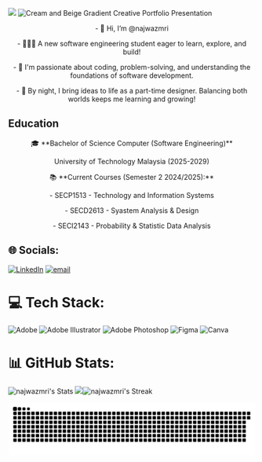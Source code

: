 ![](https://komarev.com/ghpvc/?username=your-github-najwazmri&color=lightgrey)
![Cream and Beige Gradient Creative Portfolio Presentation](https://github.com/user-attachments/assets/52a9d652-1771-4abc-9bf2-14df294e6cb4)

<p align="center">- 👋 Hi, I’m @najwazmri
<p align="center">- 👩🏻‍🎓 A new software engineering student eager to learn, explore, and build! 
<p align="center">- 🌿 I'm passionate about coding, problem-solving, and understanding the foundations of software development.
<p align="center">- 🎨 By night, I bring ideas to life as a part-time designer. Balancing both worlds keeps me learning and growing!



  
## Education
<p align="center">🎓 **Bachelor of Science Computer (Software Engineering)**  
<p align="center">University of Technology Malaysia (2025-2029)  

<p align="center">📚 **Current Courses (Semester 2 2024/2025):**
<p align="center">- SECP1513 - Technology and Information Systems
<p align="center">- SECD2613 - Syastem Analysis & Design
<p align="center">- SECI2143 - Probability & Statistic Data Analysis


## 🌐 Socials:
[![LinkedIn](https://img.shields.io/badge/LinkedIn-%230077B5.svg?logo=linkedin&logoColor=white)](https://linkedin.com/in/https://www.linkedin.com/in/syahidatul-najwa-zamri-1b003124a/) [![email](https://img.shields.io/badge/Email-D14836?logo=gmail&logoColor=white)](mailto:syasyazamri99@gmail.com) 

# 💻 Tech Stack:
![Adobe](https://img.shields.io/badge/adobe-%23FF0000.svg?style=for-the-badge&logo=adobe&logoColor=white) ![Adobe Illustrator](https://img.shields.io/badge/adobe%20illustrator-%23FF9A00.svg?style=for-the-badge&logo=adobe%20illustrator&logoColor=white) ![Adobe Photoshop](https://img.shields.io/badge/adobe%20photoshop-%2331A8FF.svg?style=for-the-badge&logo=adobe%20photoshop&logoColor=white) ![Figma](https://img.shields.io/badge/figma-%23F24E1E.svg?style=for-the-badge&logo=figma&logoColor=white) ![Canva](https://img.shields.io/badge/Canva-%2300C4CC.svg?style=for-the-badge&logo=Canva&logoColor=white)
# 📊 GitHub Stats:
![najwazmri's Stats](https://github-readme-stats.vercel.app/api?username=najwazmri&theme=dark&show_icons=true&hide_border=false&count_private=true)
[![](https://visitcount.itsvg.in/api?id=najwazmri&icon=0&color=0)](https://visitcount.itsvg.in)![najwazmri's Streak](https://github-readme-streak-stats.herokuapp.com/?user=najwazmri&theme=dark&hide_border=false)

![snake gif](https://github.com/najwazmri/najwazmri/blob/output/github-snake-dark.svg)
<!-- Proudly created with GPRM ( https://gprm.itsvg.in ) -->
<!-- Proudly created with GPRM ( https://gprm.itsvg.in ) -->
